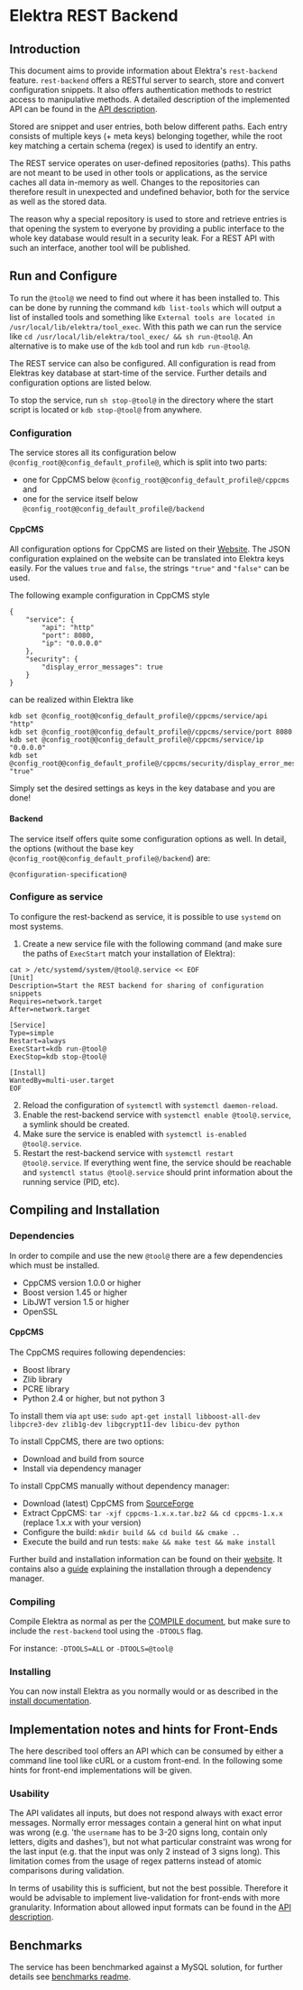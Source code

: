 # Elektra REST Backend #

## Introduction ##

This document aims to provide information about Elektra's `rest-backend` feature.
`rest-backend` offers a RESTful server to search, store and convert configuration snippets.
It also offers authentication methods to restrict access to manipulative methods.
A detailed description of the implemented API can be found in the
[API description](/doc/api_blueprints/snippet-sharing.apib).

Stored are snippet and user entries, both below different paths.
Each entry consists of multiple keys (+ meta keys) belonging together,
while the root key matching a certain schema (regex) is used to identify an entry.

The REST service operates on user-defined repositories (paths).
This paths are not meant to be used in other tools or applications,
as the service caches all data in-memory as well.
Changes to the repositories can therefore result in unexpected and undefined behavior,
both for the service as well as the stored data.

The reason why a special repository is used to store and retrieve entries is
that opening the system to everyone by providing a public interface to the
whole key database would result in a security leak.
For a REST API with such an interface, another tool will be published.

## Run and Configure ##

To run the `@tool@` we need to find out where it has been installed to.
This can be done by running the command `kdb list-tools` which will output a list of
installed tools and something like `External tools are located in /usr/local/lib/elektra/tool_exec`.
With this path we can run the service like `cd /usr/local/lib/elektra/tool_exec/ && sh run-@tool@`.
An alternative is to make use of the `kdb` tool and run `kdb run-@tool@`.

The REST service can also be configured. All configuration is read from Elektras
key database at start-time of the service. Further details and configuration options
are listed below.

To stop the service, run `sh stop-@tool@` in the directory where the start script is located
or `kdb stop-@tool@` from anywhere.

### Configuration ###

The service stores all its configuration below `@config_root@@config_default_profile@`,
which is split into two parts:

- one for CppCMS below `@config_root@@config_default_profile@/cppcms` and
- one for the service itself below `@config_root@@config_default_profile@/backend`

#### CppCMS ####

All configuration options for CppCMS are listed on their [Website](http://cppcms.com/wikipp/en/page/cppcms_1x_config).
The JSON configuration explained on the website can be translated into Elektra keys easily.
For the values `true` and `false`, the strings `"true"` and `"false"` can be used.

The following example configuration in CppCMS style
```
{
    "service": {
        "api": "http"
        "port": 8080,
        "ip": "0.0.0.0"
    },
    "security": {
        "display_error_messages": true
    }
}
```
can be realized within Elektra like
```
kdb set @config_root@@config_default_profile@/cppcms/service/api "http"
kdb set @config_root@@config_default_profile@/cppcms/service/port 8080
kdb set @config_root@@config_default_profile@/cppcms/service/ip "0.0.0.0"
kdb set @config_root@@config_default_profile@/cppcms/security/display_error_messages "true"
```

Simply set the desired settings as keys in the key database and you are done!

#### Backend ####

The service itself offers quite some configuration options as well.
In detail, the options (without the base key `@config_root@@config_default_profile@/backend`) are:

```
@configuration-specification@
```

### Configure as service ###

To configure the rest-backend as service, it is possible to use `systemd` on most systems.

1) Create a new service file with the following command
(and make sure the paths of `ExecStart` match your installation of Elektra):
```
cat > /etc/systemd/system/@tool@.service << EOF
[Unit]
Description=Start the REST backend for sharing of configuration snippets
Requires=network.target
After=network.target

[Service]
Type=simple
Restart=always
ExecStart=kdb run-@tool@
ExecStop=kdb stop-@tool@

[Install]
WantedBy=multi-user.target
EOF
```
2) Reload the configuration of `systemctl` with `systemctl daemon-reload`.
3) Enable the rest-backend service with `systemctl enable @tool@.service`, a symlink should be created.
4) Make sure the service is enabled with `systemctl is-enabled @tool@.service`.
5) Restart the rest-backend service with `systemctl restart @tool@.service`.
If everything went fine, the service should be reachable and `systemctl status @tool@.service`
should print information about the running service (PID, etc).

## Compiling and Installation ##

### Dependencies ###

In order to compile and use the new `@tool@` there are a few dependencies which must be installed. 

- CppCMS version 1.0.0 or higher
- Boost version 1.45 or higher
- LibJWT version 1.5 or higher
- OpenSSL

#### CppCMS ####

The CppCMS requires following dependencies:

- Boost library
- Zlib library
- PCRE library
- Python 2.4 or higher, but not python 3

To install them via `apt` use:
`sudo apt-get install libboost-all-dev libpcre3-dev zlib1g-dev libgcrypt11-dev libicu-dev python`

To install CppCMS, there are two options:

- Download and build from source
- Install via dependency manager

To install CppCMS manually without dependency manager:
- Download (latest) CppCMS from  [SourceForge](https://sourceforge.net/projects/cppcms/files/cppcms/)
- Extract CppCMS: `tar -xjf cppcms-1.x.x.tar.bz2 && cd cppcms-1.x.x` (replace 1.x.x with your version)
- Configure the build: `mkdir build && cd build && cmake ..`
- Execute the build and run tests: `make && make test && make install`

Further build and installation information can be found on their
[website](http://cppcms.com/wikipp/en/page/cppcms_1x_build).
It contains also a [guide](http://cppcms.com/wikipp/en/page/apt)
explaining the installation through a dependency manager.

### Compiling ###

Compile Elektra as normal as per the [COMPILE document](http://libelektra.org/tree/master/doc/COMPILE.md),
but make sure to include the `rest-backend` tool using the `-DTOOLS` flag.

For instance:
`-DTOOLS=ALL` or `-DTOOLS=@tool@`

### Installing ###

You can now install Elektra as you normally would or as described
in the [install documentation](http://libelektra.org/tree/master/doc/INSTALL.md).

## Implementation notes and hints for Front-Ends ##

The here described tool offers an API which can be consumed by either a command line tool
like cURL or a custom front-end. In the following some hints for front-end implementations will be given.

### Usability ###

The API validates all inputs, but does not respond always with exact error messages.
Normally error messages contain a general hint on what input was wrong
(e.g. 'the `username` has to be 3-20 signs long, contain only letters, digits and dashes'),
but not what particular constraint was wrong for the last input
(e.g. that the input was only 2 instead of 3 signs long).
This limitation comes from the usage of regex patterns instead of atomic comparisons during validation.

In terms of usability this is sufficient, but not the best possible.
Therefore it would be advisable to implement live-validation for front-ends with more granularity.
Information about allowed input formats can be found in the
[API description](http://libelektra.org/tree/master/doc/rest_api/snippet_sharing/api-description.apib).

## Benchmarks ##

The service has been benchmarked against a MySQL solution, for further details see [benchmarks readme](benchmarks/README.md).
